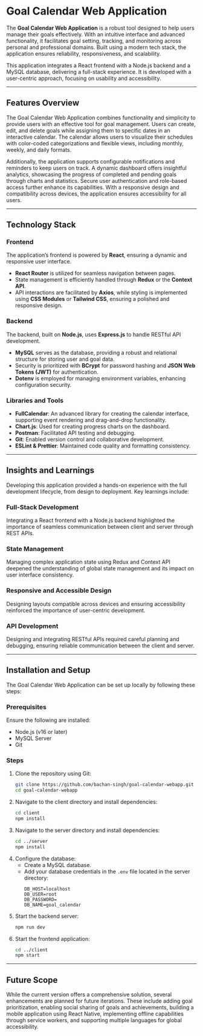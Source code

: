 
# Goal Calendar Web Application

The **Goal Calendar Web Application** is a robust tool designed to help users manage their goals effectively. With an intuitive interface and advanced functionality, it facilitates goal setting, tracking, and monitoring across personal and professional domains. Built using a modern tech stack, the application ensures reliability, responsiveness, and scalability.

This application integrates a React frontend with a Node.js backend and a MySQL database, delivering a full-stack experience. It is developed with a user-centric approach, focusing on usability and accessibility.

---

## Features Overview

The Goal Calendar Web Application combines functionality and simplicity to provide users with an effective tool for goal management. Users can create, edit, and delete goals while assigning them to specific dates in an interactive calendar. The calendar allows users to visualize their schedules with color-coded categorizations and flexible views, including monthly, weekly, and daily formats.

Additionally, the application supports configurable notifications and reminders to keep users on track. A dynamic dashboard offers insightful analytics, showcasing the progress of completed and pending goals through charts and statistics. Secure user authentication and role-based access further enhance its capabilities. With a responsive design and compatibility across devices, the application ensures accessibility for all users.

---

## Technology Stack

### Frontend
The application’s frontend is powered by **React**, ensuring a dynamic and responsive user interface. 
- **React Router** is utilized for seamless navigation between pages.
- State management is efficiently handled through **Redux** or the **Context API**.
- API interactions are facilitated by **Axios**, while styling is implemented using **CSS Modules** or **Tailwind CSS**, ensuring a polished and responsive design.

### Backend
The backend, built on **Node.js**, uses **Express.js** to handle RESTful API development.
- **MySQL** serves as the database, providing a robust and relational structure for storing user and goal data.
- Security is prioritized with **BCrypt** for password hashing and **JSON Web Tokens (JWT)** for authentication.
- **Dotenv** is employed for managing environment variables, enhancing configuration security.

### Libraries and Tools
- **FullCalendar**: An advanced library for creating the calendar interface, supporting event rendering and drag-and-drop functionality.
- **Chart.js**: Used for creating progress charts on the dashboard.
- **Postman**: Facilitated API testing and debugging.
- **Git**: Enabled version control and collaborative development.
- **ESLint & Prettier**: Maintained code quality and formatting consistency.

---

## Insights and Learnings
Developing this application provided a hands-on experience with the full development lifecycle, from design to deployment. Key learnings include:

### Full-Stack Development
Integrating a React frontend with a Node.js backend highlighted the importance of seamless communication between client and server through REST APIs.

### State Management
Managing complex application state using Redux and Context API deepened the understanding of global state management and its impact on user interface consistency.

### Responsive and Accessible Design
Designing layouts compatible across devices and ensuring accessibility reinforced the importance of user-centric development.

### API Development
Designing and integrating RESTful APIs required careful planning and debugging, ensuring reliable communication between the client and server.

---

## Installation and Setup

The Goal Calendar Web Application can be set up locally by following these steps:

### Prerequisites
Ensure the following are installed:
- Node.js (v16 or later)
- MySQL Server
- Git

### Steps
1. Clone the repository using Git:
   ```bash
   git clone https://github.com/bachan-singh/goal-calendar-webapp.git
   cd goal-calendar-webapp
   ```
2. Navigate to the client directory and install dependencies:
   ```bash
   cd client
   npm install
   ```
3. Navigate to the server directory and install dependencies:
   ```bash
   cd ../server
   npm install
   ```
4. Configure the database:
   - Create a MySQL database.
   - Add your database credentials in the `.env` file located in the server directory:
     ```env
     DB_HOST=localhost
     DB_USER=root
     DB_PASSWORD=
     DB_NAME=goal_calendar
     ```
5. Start the backend server:
   ```bash
   npm run dev
   ```
6. Start the frontend application:
   ```bash
   cd ../client
   npm start
   ```

---

## Future Scope

While the current version offers a comprehensive solution, several enhancements are planned for future iterations. These include adding goal prioritization, enabling social sharing of goals and achievements, building a mobile application using React Native, implementing offline capabilities through service workers, and supporting multiple languages for global accessibility.


